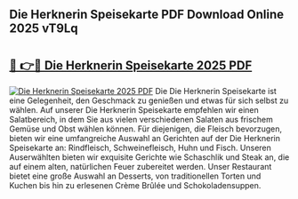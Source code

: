 ## Die Herknerin Speisekarte PDF Download Online 2025 vT9Lq

# <h2><a href="http://gcckef.nevu.top/?p=Die+Herknerin+Speisekarte">🔗 👉🔴 Die Herknerin Speisekarte 2025 PDF</a></h2>

[![Die Herknerin Speisekarte 2025 PDF](https://i.imgur.com/dBaPXMq.png)](http://gcckef.nevu.top/?p=Die+Herknerin+Speisekarte)
Die Die Herknerin Speisekarte ist eine Gelegenheit, den Geschmack zu genießen und etwas für sich selbst zu wählen. Auf unserer Die Herknerin Speisekarte empfehlen wir einen Salatbereich, in dem Sie aus vielen verschiedenen Salaten aus frischem Gemüse und Obst wählen können. Für diejenigen, die Fleisch bevorzugen, bieten wir eine umfangreiche Auswahl an Gerichten auf der Die Herknerin Speisekarte an: Rindfleisch, Schweinefleisch, Huhn und Fisch. Unseren Auserwählten bieten wir exquisite Gerichte wie Schaschlik und Steak an, die auf einem alten, natürlichen Feuer zubereitet werden. Unser Restaurant bietet eine große Auswahl an Desserts, von traditionellen Torten und Kuchen bis hin zu erlesenen Crème Brûlée und Schokoladensuppen.
